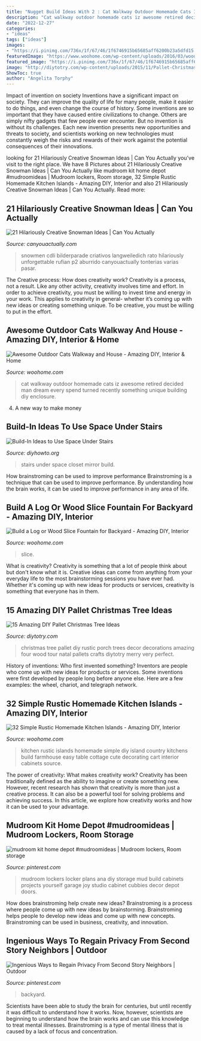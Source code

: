 ```yaml
---
title: "Nugget Build Ideas With 2 : Cat Walkway Outdoor Homemade Cats Iz Awesome Retired Decided Man Dream Every Spend Turned Recently Something Unique Building Diy Enclosure"
description: "Cat walkway outdoor homemade cats iz awesome retired decided man dream every spend turned recently something unique building diy enclosure"
date: "2022-12-27"
categories:
- "ideas"
tags: ["ideas"]
images:
- "https://i.pinimg.com/736x/1f/67/46/1f6746915b65685aff6200b23a5dfd15.jpg"
featuredImage: "https://www.woohome.com/wp-content/uploads/2016/03/wood-and-log-fountain-woohome-3.jpg"
featured_image: "https://i.pinimg.com/736x/1f/67/46/1f6746915b65685aff6200b23a5dfd15.jpg"
image: "http://diytotry.com/wp-content/uploads/2015/11/Pallet-Christmas-Tree2.jpg"
ShowToc: true
author: "Angelita Torphy"
---
```



Impact of invention on society
Inventions have a significant impact on society. They can improve the quality of life for many people, make it easier to do things, and even change the course of history. Some inventions are so important that they have caused entire civilizations to change. Others are simply nifty gadgets that few people ever encounter. But no invention is without its challenges. Each new invention presents new opportunities and threats to society, and scientists working on new technologies must constantly weigh the risks and rewards of their work against the potential consequences of their innovations.

	

		
looking for 21 Hilariously Creative Snowman Ideas | Can You Actually you've visit to the right place. We have 8 Pictures about 21 Hilariously Creative Snowman Ideas | Can You Actually like mudroom kit home depot #mudroomideas | Mudroom lockers, Room storage, 32 Simple Rustic Homemade Kitchen Islands - Amazing DIY, Interior and also 21 Hilariously Creative Snowman Ideas | Can You Actually. Read more:
		
    
## 21 Hilariously Creative Snowman Ideas | Can You Actually

<img loading=lazy src="https://canyouactually.com/wp-content/uploads/16-171.jpg" onerror="this.onerror=null;this.src='https://tse4.mm.bing.net/th?id=OIP.221XTpmcusN-XvZs4uVtDAHaJ4&amp;pid=15.1';" alt="21 Hilariously Creative Snowman Ideas | Can You Actually">

_Source: canyouactually.com_

>snowmen cdli bilderparade criativos langweiledich rato hilariously unforgettable rufian p2 aburrido canyouactually tonterias varias pasar. 

	

The Creative process: How does creativity work?
Creativity is a process, not a result. Like any other activity, creativity involves time and effort. In order to achieve creativity, you must be willing to invest time and energy in your work. This applies to creativity in general- whether it’s coming up with new ideas or creating something unique. To be creative, you must be willing to put in the effort.

    
## Awesome Outdoor Cats Walkway And House - Amazing DIY, Interior &amp; Home

<img loading=lazy src="http://www.woohome.com/wp-content/uploads/2014/06/cat-walkway-and-house-6.jpg" onerror="this.onerror=null;this.src='https://tse3.mm.bing.net/th?id=OIP.N3h8BDaH08GBx8XiOnwbegHaJ4&amp;pid=15.1';" alt="Awesome Outdoor Cats Walkway and House - Amazing DIY, Interior &amp; Home">

_Source: woohome.com_

>cat walkway outdoor homemade cats iz awesome retired decided man dream every spend turned recently something unique building diy enclosure. 

	

4. A new way to make money 

    
## Build-In Ideas To Use Space Under Stairs

<img loading=lazy src="http://www.diyhowto.org/wp-content/uploads/Under-the-Stairs-Mirror-Closet-20-Build-In-Ideas-to-Use-Space-Under-Stairs-DIYHowto.jpg" onerror="this.onerror=null;this.src='https://tse2.mm.bing.net/th?id=OIP.1XAMW79T4_wh-98fS4RoewHaJ8&amp;pid=15.1';" alt="Build-In Ideas to Use Space Under Stairs">

_Source: diyhowto.org_

>stairs under space closet mirror build. 

	

How brainstroming can be used to improve performance
Brainstroming is a technique that can be used to improve performance. By understanding how the brain works, it can be used to improve performance in any area of life.

    
## Build A Log Or Wood Slice Fountain For Backyard - Amazing DIY, Interior

<img loading=lazy src="https://www.woohome.com/wp-content/uploads/2016/03/wood-and-log-fountain-woohome-3.jpg" onerror="this.onerror=null;this.src='https://tse4.mm.bing.net/th?id=OIP.eHMWfmd6KAftYAFT31YwzwHaLH&amp;pid=15.1';" alt="Build a Log or Wood Slice Fountain for Backyard - Amazing DIY, Interior">

_Source: woohome.com_

>slice. 

	

What is creativity?
Creativity is something that a lot of people think about but don't know what it is. Creative ideas can come from anything from your everyday life to the most brainstorming sessions you have ever had. Whether it's coming up with new ideas for products or services, creativity is something that everyone has in them.

    
## 15 Amazing DIY Pallet Christmas Tree Ideas

<img loading=lazy src="http://diytotry.com/wp-content/uploads/2015/11/Pallet-Christmas-Tree2.jpg" onerror="this.onerror=null;this.src='https://tse1.mm.bing.net/th?id=OIP.Yq118w1LGZCAmGjM9o_u7QHaL_&amp;pid=15.1';" alt="15 Amazing DIY Pallet Christmas Tree Ideas">

_Source: diytotry.com_

>christmas tree pallet diy rustic porch trees decor decorations amazing four wood tour natal pallets crafts diytotry merry very perfect. 

	

History of inventions: Who first invented something?
Inventors are people who come up with new ideas for products or services. Some inventions were first developed by people long before anyone else. Here are a few examples: the wheel, chariot, and telegraph network.

    
## 32 Simple Rustic Homemade Kitchen Islands - Amazing DIY, Interior

<img loading=lazy src="http://www.woohome.com/wp-content/uploads/2014/04/Rustic-Homemade-Kitchen-Islands-27.jpg" onerror="this.onerror=null;this.src='https://tse3.mm.bing.net/th?id=OIP.xn2wxZKVoQotZoz4xSDQNgHaJ4&amp;pid=15.1';" alt="32 Simple Rustic Homemade Kitchen Islands - Amazing DIY, Interior">

_Source: woohome.com_

>kitchen rustic islands homemade simple diy island country kitchens build farmhouse easy table cottage cute decorating cart interior cabinets source. 

	

The power of creativity: What makes creativity work?
Creativity has been traditionally defined as the ability to imagine or create something new. However, recent research has shown that creativity is more than just a creative process. It can also be a powerful tool for solving problems and achieving success. In this article, we explore how creativity works and how it can be used to your advantage.

    
## Mudroom Kit Home Depot #mudroomideas | Mudroom Lockers, Room Storage

<img loading=lazy src="https://i.pinimg.com/736x/75/03/d1/7503d1d3713923cd34820da47d69068d.jpg" onerror="this.onerror=null;this.src='https://tse2.mm.bing.net/th?id=OIP.ngo5oHvHwMV0cWI08a6UvAHaNI&amp;pid=15.1';" alt="mudroom kit home depot #mudroomideas | Mudroom lockers, Room storage">

_Source: pinterest.com_

>mudroom lockers locker plans ana diy storage mud build cabinets projects yourself garage joy studio cabinet cubbies decor depot doors. 

	

How does brainstroming help create new ideas?
Brainstroming is a process where people come up with new ideas by brainstorming. Brainstroming helps people to develop new ideas and come up with new concepts. Brainstroming can be used in business, creativity, and innovation.

    
## Ingenious Ways To Regain Privacy From Second Story Neighbors | Outdoor

<img loading=lazy src="https://i.pinimg.com/736x/1f/67/46/1f6746915b65685aff6200b23a5dfd15.jpg" onerror="this.onerror=null;this.src='https://tse2.mm.bing.net/th?id=OIP.7wHfgye8gWh0szWFJoFZEgHaLD&amp;pid=15.1';" alt="Ingenious Ways to Regain Privacy From Second Story Neighbors | Outdoor">

_Source: pinterest.com_

>backyard. 

	

Scientists have been able to study the brain for centuries, but until recently it was difficult to understand how it works. Now, however, scientists are beginning to understand how the brain works and can use this knowledge to treat mental illnesses. Brainstroming is a type of mental illness that is caused by a lack of focus and concentration.

